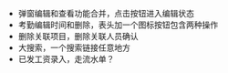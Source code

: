 - 弹窗编辑和查看功能合并，点击按钮进入编辑状态
- 考勤编辑时间和删除，表头加一个图标按钮包含两种操作
- 删除关联项目，删除关联人员确认
- 大搜索，一个搜索链接任意地方
- 已发工资录入，走流水单？